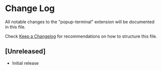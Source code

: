 # Change Log

All notable changes to the "popup-terminal" extension will be documented in this file.

Check [Keep a Changelog](http://keepachangelog.com/) for recommendations on how to structure this file.

## [Unreleased]

- Initial release